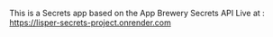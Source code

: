 This is a Secrets app based on the App Brewery Secrets API
Live at : https://lisper-secrets-project.onrender.com
